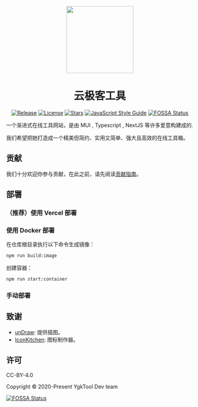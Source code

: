 <div align="center">

<a href="https://www.ygktool.com">
  <img width="180" src="https://www.ygktool.com/logo/v2/512.png">
</a>

<h1 align="center">云极客工具</h1>

[![Release](https://img.shields.io/github/release/rivertwilight/ygktool.svg)](https://github.com/rivertwilight/ygktool/releases)
[![License](https://img.shields.io/github/license/rivertwilight/ygktool.svg)](https://github.com/rivertwilight/ygktool/blob/main/LICENSE)
[![Stars](https://img.shields.io/github/stars/rivertwilight/ygktool)](https://github.com/rivertwilight/ygktool)
[![JavaScript Style Guide](https://img.shields.io/badge/code_style-Angular-red.svg)](https://github.com/lin-123/javascript)
[![FOSSA Status](https://app.fossa.com/api/projects/git%2Bgithub.com%2FRiverTwilight%2FYgkTool.svg?type=shield)](https://app.fossa.com/projects/git%2Bgithub.com%2FRiverTwilight%2FYgkTool?ref=badge_shield)

</div>

一个渐进式在线工具网站，是由 MUI , Typescript , NextJS 等许多爱意构建成的.

我们希望把她打造成一个精美但简约、实用又简单、强大且高效的在线工具箱。

## 贡献

我们十分欢迎你参与贡献，在此之前，请先阅读[贡献指南](CONTRIBUTING.md)。

## 部署

### （推荐）使用 Vercel 部署

### 使用 Docker 部署

在仓库根目录执行以下命令生成镜像：

```bash
npm run build:image
```

创建容器：

```bash
npm run start:container
```

### 手动部署

## 致谢

-   [unDraw](https://undraw.co/search): 提供插图。
-   [IconKitchen](https://icon.kitchen/): 图标制作器。

## 许可

CC-BY-4.0

Copyright © 2020-Present YgkTool Dev team

[![FOSSA Status](https://app.fossa.com/api/projects/git%2Bgithub.com%2FRiverTwilight%2FYgkTool.svg?type=large)](https://app.fossa.com/projects/git%2Bgithub.com%2FRiverTwilight%2FYgkTool?ref=badge_large)
